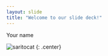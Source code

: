 ```yaml
---
layout: slide
title: "Welcome to our slide deck!"
---
```


Your name

![saritocat](https://octodex.github.com/images/saritocat.png)
{: .center}
